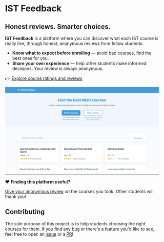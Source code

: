 # IST Feedback

## Honest reviews. Smarter choices.

**IST Feedback** is a platform where you can discover what each IST course is really like, through honest, anonymous reviews from fellow students.

- **Know what to expect before enrolling** — avoid bad courses, find the best ones for you.
- **Share your own experience** — help other students make informed decisions. Your review is always anonymous.

👉 [Explore course ratings and reviews](https://ist-feedback.afonsocrg.com)

![ist-feedback.afonsocrg.com](./website_screenshot.png)

---

❤️ **Finding this platform useful?**

[Give your anonymous review](https://ist-feedback.afonsocrg.com/feedback/new) on the courses you took. Other students will thank you!


## Contributing

The sole purpose of this project is to help students choosing the right courses for them.
If you find any bug or there's a feature you'd like to see, feel free to open an [issue](https://github.com/afonsocrg/MEIC-feedback/issues) or a [PR](https://github.com/afonsocrg/MEIC-feedback/pulls)!
